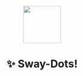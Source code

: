 <p align="center">
    <img width="100" src="![image](https://github.com/laggy-tux/sway-Dots/assets/85402808/6811da93-2930-4997-9388-430312024a3b)" 
</p>
<h1 align="center">✨ Sway-Dots!</h1>
